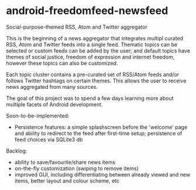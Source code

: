 # android-freedomfeed-newsfeed
Social-purpose-themed RSS, Atom and Twitter aggregator

This is the beginning of a news aggregator that integrates multipl curated RSS, Atom and Twitter feeds into a single feed. 
Thematic topics can be selected or custom feeds can be added by the user; and default topics have themes of social justice, 
freedom of expression and internet freedom, however these topics can also be customized.

Each topic cluster contains a pre-curated set of RSS/Atom feeds and/or follows Twitter hashtags on certain themes.
This allows the user to receive news aggregated from many sources. 

The goal of this project was to spend a few days learning more about multiple facets of Android development.

Soon-to-be-implemented:
   - Persistence features: a simple splashscreen before the 'welcome' page and ability to 
     redirect to the feed after first-time setup; persistence of feed choices via SQLite3 db

Backlog:
   - ability to save/favourite/share news items
   - on-the-fly customization (swiping to remove items)
   - improved GUI, including differentiating between already viewed and new items, better layout and colour scheme, etc
